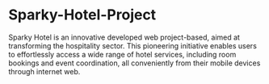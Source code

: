 # Sparky-Hotel-Project
Sparky Hotel is an innovative developed web project-based, aimed at transforming the hospitality sector. This pioneering initiative enables users to effortlessly access a wide range of hotel services, including room bookings and event coordination, all conveniently from their mobile devices through internet web.

